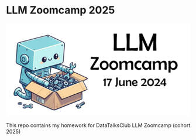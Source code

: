 # LLM Zoomcamp 2025
<p align="center">
  <img src="images/llm-zoomcamp.jpg"  />
</p>

This repo contains my homework for DataTalksClub LLM Zoomcamp (cohort 2025)